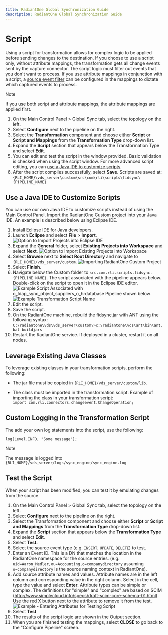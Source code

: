```yaml
---
title: RadiantOne Global Synchronization Guide
description: RadiantOne Global Synchronization Guide
---
```


# Script

Using a script for transformation allows for complex logic to be applied before sending changes to the destination. If you choose to use a script only, without attribute mappings, the transformation gets all change events sent by the capture connector. The script logic must filter out events that you don't want to process. If you use attribute mappings in conjunction with a script, a [source event filter](transformation/attribute-mappings.md#source-event-filter) can be configured in the mappings to dictate which captured events to process.

>[!note]
>If you use both script and attribute mappings, the attribute mappings are applied first.

1. On the Main Control Panel > Global Sync tab, select the topology on the left.
1. Select **Configure** next to the pipeline on the right.
1. Select the **Transformation** component and choose either **Script** or **Script and Mappings** from the **Transformation Type** drop-down list.
1. Expand the **Script** section that appears below the Transformation Type and select **Edit**.
1. You can edit and test the script in the window provided. Basic validation is checked when using the script window. For more advanced script editing, you can [use a Java IDE to customize scripts](#use-a-java-ide-to-customize-scripts).
1. After the script compiles successfully, select **Save**. Scripts are saved at: `{RLI_HOME}\vds_server\custom\src\com\rli\scripts\fidsync\{PIPELINE_NAME}`

## Use a Java IDE to Customize Scripts

You can use our own Java IDE to customize scripts instead of using the Main Control Panel. Import the RadiantOne Custom project into your Java IDE. An example is described below using Eclipse IDE.

1. Install Eclipse IDE for Java developers.
1. Launch **Eclipse** and select **File** > **Import**.
![Option to Import Projects into Eclipse IDE](../media/image62.png)
1. Expand the **General** folder, select **Existing Projects into Workspace** and select **Next**.
![Option to Import Existing Projects into Workspace](../media/image63.png)
1. Select **Browse** next to **Select Root Directory** and navigate to `{RLI_HOME}/vds_server/custom`.
![Importing RadiantOne Custom Project](../media/image64.png)
1. Select **Finish**.
1. Navigate below the Custom folder to `src.com.rli.scripts.fidsync.{PIPELINE_NAME}`. The script associated with the pipeline appears below. Double-click on the script to open it in the Eclipse IDE editor.
![Example Script Associated with `o_ldap_sync_object_suppliers_o_hrdatabase` Pipeline shown below](../media/image65.png)
![Example Transformation Script Name](../media/image66.png)
1. Edit the script.
1. Save the script.
1. On the RadiantOne machine, rebuild the fidsync.jar with ANT using the following syntax:
`C:\radiantone\vds\vds_server\custom\>c:\radiantone\vds\ant\bin\ant.bat buildjars`
1. Restart the RadiantOne service. If deployed in a cluster, restart it on all nodes.

## Leverage Existing Java Classes

To leverage existing classes in your transformation scripts, perform the following:

- The jar file must be copied in `{RLI_HOME}/vds_server/custom/lib`.

- The class must be imported in the transformation script. 
  Example of importing the class in your transformation script:  
  `import com.rli.connectors.changeevent.ChangeOperation;`

## Custom Logging in the Transformation Script

The add your own log statements into the script, use the following:

`log(Level.INFO, "Some message");`

>[!note]
>The message is logged into `{RLI_HOME}/vds_server/logs/sync_engine/sync_engine.log`

## Test the Script

When your script has been modified, you can test it by emulating changes from the source.

1. On the Main Control Panel > Global Sync tab, select the topology on the left.
1. Select **Configure** next to the pipeline on the right.
1. Select the Transformation component and choose either **Script** or **Script and Mappings** from the **Transformation Type** drop-down list.
1. Expand the **Script** section that appears below the **Transformation Type** and select **Edit**.
1. Select **Test.**
1. Select the source event type (e.g. `INSERT`, `UPDATE`, `DELETE`) to test.
1. Enter an Event ID. This is a DN that matches the location in the RadiantOne namespace for the source entries. (e.g. `uid=Aaron_Medler,ou=Accounting,o=companydirectory` assuming `o=companydirectory` is the source naming context in RadiantOne).
1. Add source attribute names and values. Attribute names are in the left column and corresponding value in the right column. Select in the cell, type the value and select **Enter**. Attribute types can be simple or complex. The definitions for "simple" and "complex" are based on SCIM (<http://www.simplecloud.info/specs/draft-scim-core-schema-01.html>). Use the red X button next to the attribute to remove it from the test.
![Example - Entering Attributes for Testing Script](../media/image68.png)
1. Select **Test**
1.  The results of the script logic are shown in the Output section.
1.  When you are finished testing the mappings, select **CLOSE** to go back to the "Configure Pipeline" screen.
